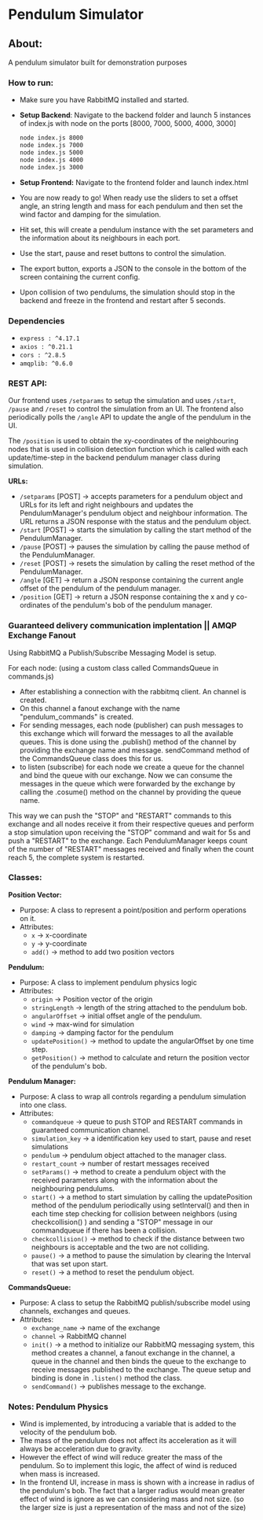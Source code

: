 # Pendulum Simulator

## About:

A pendulum simulator built for demonstration purposes

### How to run:

- Make sure you have RabbitMQ installed and started.
- **Setup Backend**: Navigate to the backend folder and launch 5 instances of index.js with node on the ports [8000, 7000, 5000, 4000, 3000]

    ```bash
    node index.js 8000
    node index.js 7000
    node index.js 5000
    node index.js 4000
    node index.js 3000
    ```

- **Setup Frontend:** Navigate to the frontend folder and launch index.html
- You are now ready to go! When ready use the sliders to set a offset angle, an string length and mass for each pendulum and then set the wind factor and damping for the simulation.
- Hit set, this will create a pendulum instance with the set parameters and the information about its neighbours in each port.
- Use the start, pause and reset buttons to control the simulation.
- The export button, exports a JSON to the console in the bottom of the screen containing the current config.
- Upon collision of two pendulums, the simulation should stop in the backend and freeze in the frontend and restart after 5 seconds.

### Dependencies

- `express : ^4.17.1`
- `axios : ^0.21.1`
- `cors : ^2.8.5`
- `amqplib: ^0.6.0`

### REST API:

Our frontend uses `/setparams` to setup the simulation and uses `/start`, `/pause` and `/reset` to control the simulation from an UI. The frontend also periodically polls the `/angle` API to update the angle of the pendulum in the UI. 

The `/position` is used to obtain the xy-coordinates of the neighbouring nodes that is used in collision detection function which is called with each update/time-step in the backend pendulum manager class during simulation.

**URLs:**  

- `/setparams`  [POST] → accepts parameters for a pendulum object and URLs for its left and right neighbours and updates the PendulumManager's pendulum object and neighbour information. The URL returns a JSON response with the status and the pendulum object.
- `/start` [POST] → starts the simulation by calling the start method of the PendulumManager.
- `/pause` [POST] → pauses the simulation by calling the pause method of the PendulumManager.
- `/reset` [POST] → resets the simulation by calling the reset method of the PendulumManager.
- `/angle` [GET] → return a JSON response containing the current angle offset of the pendulum of the pendulum manager.
- `/position` [GET] → return a JSON response containing the x and y co-ordinates of the pendulum's bob of the pendulum manager.

### Guaranteed delivery communication implentation || AMQP Exchange Fanout

Using RabbitMQ a Publish/Subscribe Messaging Model is setup.

For each node: (using a custom class called CommandsQueue in commands.js)

- After establishing a connection with the rabbitmq client. An channel is created.
- On this channel a fanout exchange with the name "pendulum_commands" is created.
- For sending messages, each node (publisher) can push messages to this exchange which will forward the messages to all the available queues. This is done using the .publish() method of the channel by providing the exchange name and message. sendCommand method of the CommandsQueue class does this for us.
- to listen (subscribe) for each node we create a queue for the channel and bind the queue with our exchange. Now we can consume the messages in the queue which were forwarded by the exchange by calling the .cosume() method on the channel by providing the queue name.

This way we can push the "STOP" and "RESTART" commands to this exchange and all nodes receive it from their respective queues and perform a stop simulation upon receiving the "STOP" command and wait for 5s and push a "RESTART" to the exchange. Each PendulumManager keeps count of the number of "RESTART" messages received and finally when the count reach 5, the complete system is restarted.

### Classes:

**Position Vector:** 

- Purpose: A class to represent a point/position and perform operations on it.
- Attributes:
    - `x` → x-coordinate
    - `y` → y-coordinate
    - `add()` → method to add two position vectors

**Pendulum:**

- Purpose: A class to implement pendulum physics logic
- Attributes:
    - `origin` → Position vector of the origin
    - `stringLength` → length of the string attached to the pendulum bob.
    - `angularOffset` → initial offset angle of the pendulum.
    - `wind` → max-wind for simulation
    - `damping` → damping factor for the pendulum
    - `updatePosition()` → method to update the angularOffset by one time step.
    - `getPosition()` → method to calculate and return the position vector of the pendulum's bob.

**Pendulum Manager:** 

- Purpose: A class to wrap all controls regarding a pendulum simulation into one class.
- Attributes:
    - `commandqueue` → queue to push STOP and RESTART commands in guaranteed communication channel.
    - `simulation_key` → a identification key used to start, pause and reset simulations
    - `pendulum` → pendulum object attached to the manager class.
    - `restart_count` → number of restart messages received
    - `setParams()` → method to create a pendulum object with the received parameters along with the information about the neighbouring pendulums.
    - `start()` → a method to start simulation by calling the updatePosition method of the pendulum periodically using setInterval() and then in each time step checking for collision between neighbors (using checkcollision() ) and sending a "STOP" message in our commandqueue if there has been a collision.
    - `checkcollision()` → method to check if the distance between two neighbours is acceptable and the two are not colliding.
    - `pause()` → a method to pause the simulation by clearing the Interval that was set upon start.
    - `reset()` → a method to reset the pendulum object.

**CommandsQueue:**

- Purpose: A class to setup the RabbitMQ publish/subscribe model using channels, exchanges and queues.
- Attributes:
    - `exchange_name` → name of the exchange
    - `channel` → RabbitMQ channel
    - `init()` → a method to initialize our RabbitMQ messaging system, this method creates a channel, a fanout exchange in the channel, a queue in the channel and then binds the queue to the exchange to receive messages published to the exchange. The queue setup and binding is done in `.listen()` method the class.
    - `sendCommand()` → publishes message to the exchange.

### Notes: Pendulum Physics

- Wind is implemented, by introducing a variable that is added to the velocity of the pendulum bob.
- The mass of the pendulum does not affect its acceleration as it will always be acceleration due to gravity.
- However the effect of wind will reduce greater the mass of the pendulum. So to implement this logic, the affect of wind is reduced when mass is increased.
- In the frontend UI, increase in mass is shown with a increase in radius of the pendulum's bob. The fact that a larger radius would mean greater effect of wind is ignore as we can considering mass and not size. (so the larger size is just a representation of the mass and not of the size)
